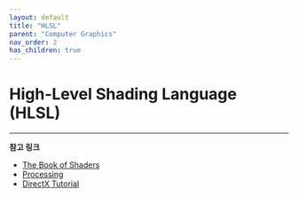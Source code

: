 ```yaml
---
layout: default
title: "HLSL"
parent: "Computer Graphics"
nav_order: 2
has_children: true
---
```


# High-Level Shading Language (HLSL)

---

**참고 링크**

- [The Book of Shaders](https://thebookofshaders.com/)
- [Processing](https://processing.org/tutorials/)
- [DirectX Tutorial](http://www.directxtutorial.com/LessonList.aspx?listid=11)